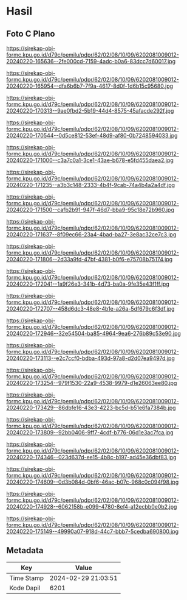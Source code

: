 # Hasil

## Foto C Plano

https://sirekap-obj-formc.kpu.go.id/d79c/pemilu/pdpr/62/02/08/10/09/6202081009012-20240220-165636--2fe000cd-7159-4adc-b0a6-83dcc7d60017.jpg

https://sirekap-obj-formc.kpu.go.id/d79c/pemilu/pdpr/62/02/08/10/09/6202081009012-20240220-165954--dfa6b6b7-7f9a-4617-8d0f-1d6b15c95680.jpg

https://sirekap-obj-formc.kpu.go.id/d79c/pemilu/pdpr/62/02/08/10/09/6202081009012-20240220-170313--9ae0fbd2-5b19-44d4-8575-45afacde292f.jpg

https://sirekap-obj-formc.kpu.go.id/d79c/pemilu/pdpr/62/02/08/10/09/6202081009012-20240220-170544--0d5ce812-53ef-48d9-af80-0b7248594033.jpg

https://sirekap-obj-formc.kpu.go.id/d79c/pemilu/pdpr/62/02/08/10/09/6202081009012-20240220-171000--c3a7c0a1-3ce1-43ae-b678-e5fd455daea2.jpg

https://sirekap-obj-formc.kpu.go.id/d79c/pemilu/pdpr/62/02/08/10/09/6202081009012-20240220-171235--a3b3c148-2333-4b4f-9cab-74a4b4a2a4df.jpg

https://sirekap-obj-formc.kpu.go.id/d79c/pemilu/pdpr/62/02/08/10/09/6202081009012-20240220-171500--cafb2b91-947f-46d7-bba9-95c18e72b960.jpg

https://sirekap-obj-formc.kpu.go.id/d79c/pemilu/pdpr/62/02/08/10/09/6202081009012-20240220-171637--8f09ec66-23a4-4bad-ba27-3e8ac32ce7c3.jpg

https://sirekap-obj-formc.kpu.go.id/d79c/pemilu/pdpr/62/02/08/10/09/6202081009012-20240220-171806--2d33a9fd-47bf-4381-b0f6-e75708b75174.jpg

https://sirekap-obj-formc.kpu.go.id/d79c/pemilu/pdpr/62/02/08/10/09/6202081009012-20240220-172041--1a9f26e3-341b-4d73-ba0a-9fe35e43f1ff.jpg

https://sirekap-obj-formc.kpu.go.id/d79c/pemilu/pdpr/62/02/08/10/09/6202081009012-20240220-172707--458d6dc3-48e8-4b1e-a26a-5df679c6f3df.jpg

https://sirekap-obj-formc.kpu.go.id/d79c/pemilu/pdpr/62/02/08/10/09/6202081009012-20240220-172946--32e54504-ba85-4964-9ea6-276b89c53e90.jpg

https://sirekap-obj-formc.kpu.go.id/d79c/pemilu/pdpr/62/02/08/10/09/6202081009012-20240220-173113--e2c7ccf0-bdba-493d-97a8-d2d07ea9497d.jpg

https://sirekap-obj-formc.kpu.go.id/d79c/pemilu/pdpr/62/02/08/10/09/6202081009012-20240220-173254--979f1530-22a9-4538-9979-d1e26063ee80.jpg

https://sirekap-obj-formc.kpu.go.id/d79c/pemilu/pdpr/62/02/08/10/09/6202081009012-20240220-173429--86dbfe16-43e3-4223-bc5d-b51e6fa7384b.jpg

https://sirekap-obj-formc.kpu.go.id/d79c/pemilu/pdpr/62/02/08/10/09/6202081009012-20240220-173809--92bb0406-9ff7-4cdf-b776-06d1e3ac7fca.jpg

https://sirekap-obj-formc.kpu.go.id/d79c/pemilu/pdpr/62/02/08/10/09/6202081009012-20240220-174346--023d637d-ee15-4b8c-b197-ad45e36dbf83.jpg

https://sirekap-obj-formc.kpu.go.id/d79c/pemilu/pdpr/62/02/08/10/09/6202081009012-20240220-174609--0d3b084d-0bf6-46ac-b07c-968c0c094f98.jpg

https://sirekap-obj-formc.kpu.go.id/d79c/pemilu/pdpr/62/02/08/10/09/6202081009012-20240220-174928--6062158b-e099-4780-8ef4-a12ecbb0e0b2.jpg

https://sirekap-obj-formc.kpu.go.id/d79c/pemilu/pdpr/62/02/08/10/09/6202081009012-20240220-175149--49990a07-918d-44c7-bbb7-5cedba690800.jpg


## Metadata

| Key        | Value               |
| ---------- | ------------------- |
| Time Stamp | 2024-02-29 21:03:51 |
| Kode Dapil | 6201                |



